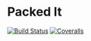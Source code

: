 Packed It
===

[![Build Status](https://travis-ci.org/stuartleyland/packed-it.svg?branch=master)](https://travis-ci.org/stuartleyland/packed-it) [![Coveralls](https://img.shields.io/coveralls/stuartleyland/packed-it.svg)](https://coveralls.io/github/stuartleyland/packed-it)
